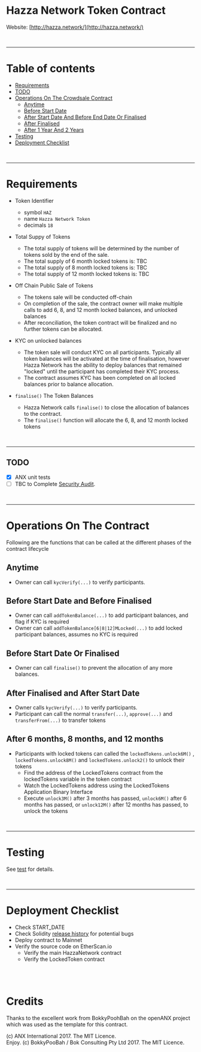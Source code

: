 # Hazza Network Token Contract

Website: [http://hazza.network/](http://hazza.network/)

<br />

<hr />

# Table of contents

* [Requirements](#requirements)
* [TODO](#todo)
* [Operations On The Crowdsale Contract](#operations-on-the-crowdsale-contract)
  * [Anytime](#anytime)
  * [Before Start Date](#before-start-date)
  * [After Start Date And Before End Date Or Finalised](#after-start-date-and-before-end-date-or-finalised)
  * [After Finalised](#after-finalised)
  * [After 1 Year And 2 Years](#after-1-year-and-2-years)
* [Testing](#testing)
* [Deployment Checklist](#deployment-checklist)

<br />

<hr />

# Requirements

* Token Identifier
  * symbol `HAZ`
  * name `Hazza Network Token`
  * decimals `18`

* Total Suppy of Tokens
  * The total supply of tokens will be determined by the number of tokens sold by the end of the sale.
  * The total supply of 6 month locked tokens is: TBC
  * The total supply of 8 month locked tokens is: TBC
  * The total supply of 12 month locked tokens is: TBC

* Off Chain Public Sale of Tokens
  * The tokens sale will be conducted off-chain
  * On completion of the sale, the contract owner will make multiple calls to add 6, 8, and 12 month locked balances, and unlocked balances
  * After reconciliation, the token contract will be finalized and no further tokens can be allocated.

* KYC on unlocked balances
  * The token sale will conduct KYC on all participants. Typically all token balances will be activated at the time of finalisation, however Hazza Network has the ability to deploy balances that remained "locked" until the participant has completed their KYC process.
  * The contract assumes KYC has been completed on all locked balances prior to balance allocation.  

* `finalise()` The Token Balances
  * Hazza Network calls `finalise()` to close the allocation of balances to the contract. 
  * The `finalise()` function will allocate the 6, 8, and 12 month locked tokens
  
<br />

<hr />

## TODO

* [x] ANX unit tests
* [ ] TBC to Complete [Security Audit](SecurityAudit.md).

<br />

<hr />

# Operations On The Contract

Following are the functions that can be called at the different phases of the contract lifecycle

## Anytime

* Owner can call `kycVerify(...)` to verify participants.

## Before Start Date and Before Finalised

* Owner can call `addTokenBalance(...)` to add participant balances, and flag if KYC is required
* Owner can call `addTokenBalance[6|8|12]MLocked(...)` to add locked participant balances, assumes no KYC is required

## Before Start Date Or Finalised

* Owner can call `finalise()` to prevent the allocation of any more balances.

## After Finalised and After Start Date

* Owner calls `kycVerify(...)` to verify participants.
* Participant can call the normal `transfer(...)`, `approve(...)` and `transferFrom(...)` to transfer tokens

## After 6 months, 8 months, and 12 months

* Participants with locked tokens can called the `lockedTokens.unlock6M()` , `lockedTokens.unlock8M()` and `lockedTokens.unlock2()` to unlock their tokens
  * Find the address of the LockedTokens contract from the lockedTokens variable in the token contract
  * Watch the LockedTokens address using the LockedTokens Application Binary Interface
  * Execute `unlock3M()` after 3 months has passed, `unlock6M()` after 6 months has passed, or `unlock12M()` after 12 months has passed, to unlock the tokens

<br />

<hr />

# Testing

See [test](test) for details.

<br />

<hr />

# Deployment Checklist

* Check START_DATE
* Check Solidity [release history](https://github.com/ethereum/solidity/releases) for potential bugs 
* Deploy contract to Mainnet
* Verify the source code on EtherScan.io
  * Verify the main HazzaNetwork contract
  * Verify the LockedToken contract

<br />

<br />

# Credits

Thanks to the excellent work from BokkyPoohBah on the openANX project which was used as the template for this contract.

(c) ANX International 2017. The MIT Licence.
<br />
Enjoy. (c) BokkyPooBah / Bok Consulting Pty Ltd 2017. The MIT Licence.


